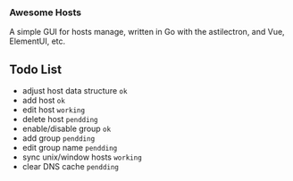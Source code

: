 ### Awesome Hosts
A simple GUI for hosts manage, written in Go with the astilectron, and Vue, ElementUI, etc.

## Todo List
* adjust host data structure `ok`
* add host `ok`
* edit host `working`
* delete host `pendding`
* enable/disable group `ok`
* add group `pendding`
* edit group name `pendding`
* sync unix/window hosts `working`
* clear DNS cache `pendding`
